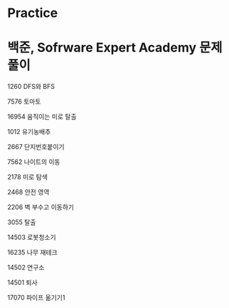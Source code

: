 # Practice
백준, Sofrware Expert Academy 문제 풀이
======================================= 
 
 
1260 DFS와 BFS

7576 토마토

16954 움직이는 미로 탈출

1012 유기농배추

2667 단지번호붙이기

7562 나이트의 이동

2178 미로 탐색

2468 안전 영역

2206 벽 부수고 이동하기

3055 탈출

14503 로봇청소기

16235 나무 재테크

14502 연구소

14501 퇴사

17070 파이프 옮기기1
